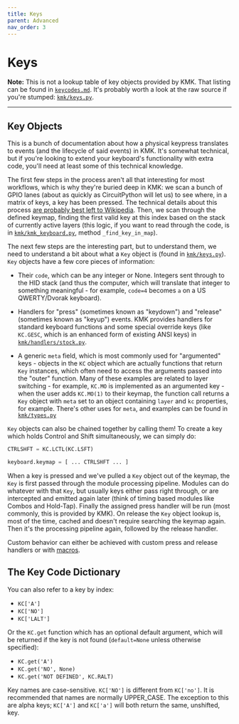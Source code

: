```yaml
---
title: Keys
parent: Advanced
nav_order: 3
---
```


# Keys

**Note:** This is not a lookup table of key objects provided by KMK. That listing
can be found in [`keycodes.md`](/docs/basics/keycodes). It's probably worth a look at the raw source if
you're stumped: [`kmk/keys.py`](/kmk/keys.py).

---

## Key Objects

This is a bunch of documentation about how a physical keypress translates to
events (and the lifecycle of said events) in KMK. It's somewhat technical, but
if you're looking to extend your keyboard's functionality with extra code,
you'll need at least some of this technical knowledge.

The first few steps in the process aren't all that interesting for most
workflows, which is why they're buried deep in KMK: we scan a bunch of GPIO
lanes (about as quickly as CircuitPython will let us) to see where, in a matrix
of keys, a key has been pressed. The technical details about this process [are
probably best left to
Wikipedia](https://en.wikipedia.org/wiki/Keyboard_matrix_circuit). Then, we scan
through the defined keymap, finding the first valid key at this index based on
the stack of currently active layers (this logic, if you want to read through
the code, is in [`kmk/kmk_keyboard.py`](/kmk/kmk_keyboard.py), method `_find_key_in_map`).

The next few steps are the interesting part, but to understand them, we need to
understand a bit about what a `Key` object is (found in [`kmk/keys.py`](/kmk/keys.py)). `Key`
objects have a few core pieces of information:

- Their `code`, which can be any integer or None. Integers sent through to the
  HID stack (and thus the computer, which will translate that integer to
  something meaningful - for example, `code=4` becomes `a` on a US QWERTY/Dvorak
  keyboard).

- Handlers for "press" (sometimes known as "keydown") and "release" (sometimes
  known as "keyup") events. KMK provides handlers for standard keyboard
  functions and some special override keys (like `KC.GESC`, which is an enhanced
  form of existing ANSI keys) in [`kmk/handlers/stock.py`](/kmk/handlers/stock.py).

- A generic `meta` field, which is most commonly used for "argumented" keys -
  objects in the `KC` object which are actually functions that return `Key`
  instances, which often need to access the arguments passed into the "outer"
  function. Many of these examples are related to layer switching - for example,
  `KC.MO` is implemented as an argumented key - when the user adds `KC.MO(1)` to
  their keymap, the function call returns a `Key` object with `meta` set to an
  object containing `layer` and `kc` properties, for example. There's other uses
  for `meta`, and examples can be found in [`kmk/types.py`](/kmk/types.py)

`Key` objects can also be chained together by calling them! To create a key
which holds Control and Shift simultaneously, we can simply do:

```python
CTRLSHFT = KC.LCTL(KC.LSFT)

keyboard.keymap = [ ... CTRLSHFT ... ]
```

When a key is pressed and we've pulled a `Key` object out of the keymap, the
`Key` is first passed through the module processing pipeline.
Modules can do whatever with that `Key`, but usually keys either pass right
through, or are intercepted and emitted again later (think of timing based
modules like Combos and Hold-Tap).
Finally the assigned press handler will be run (most commonly, this is provided
by KMK).
On release the `Key` object lookup is, most of the time, cached and doesn't
require searching the keymap again.
Then it's the processing pipeline again, followed by the release handler.

Custom behavior can either be achieved with custom press and release handlers or
with [macros](/docs/modules/macros).

## The Key Code Dictionary

You can also refer to a key by index:

- `KC['A']`
- `KC['NO']`
- `KC['LALT']`

Or the `KC.get` function which has an optional default argument, which will
be returned if the key is not found (`default=None` unless otherwise specified):

- `KC.get('A')`
- `KC.get('NO', None)`
- `KC.get('NOT DEFINED', KC.RALT)`

Key names are case-sensitive. `KC['NO']` is different from `KC['no']`. It is recommended
that names are normally UPPER_CASE. The exception to this are alpha keys; `KC['A']` and
`KC['a']` will both return the same, unshifted, key.
